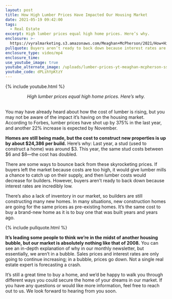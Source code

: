 ```yaml
---
layout: post
title: How High Lumber Prices Have Impacted Our Housing Market
date: 2021-05-19 09:42:00
tags:
  - Real Estate
excerpt: High lumber prices equal high home prices. Here’s why.
enclosure: >-
  https://vyralmarketing.s3.amazonaws.com/Meaghan+McPherson/2021/How+High+Lumber+Prices+Have+Impacted+Our+Housing+Market.mp4
pullquote: Buyers aren’t ready to back down because interest rates are incredibly low.
enclosure_type: video/mp4
enclosure_time:
use_youtube_image: true
youtube_alternate_image: /uploads/lumber-prices-yt-meaghan-mcpherson-ss.jpg
youtube_code: dPLihYpKtzY
---
```

{% include youtube.html %}

<center><em>High lumber prices equal high home prices. Here&rsquo;s why.</em></center>

<center>&nbsp;</center>

You may have already heard about how the cost of lumber is rising, but you may not be aware of the impact it’s having on the housing market. According to Forbes, lumber prices have shot up by 375% in the last year, and another 22% increase is expected by November.

**Homes are still being made, but the cost to construct new properties is up by about $24,386 per build.** Here’s why: Last year, a stud (used to construct a home) was around $3. This year, the same stud costs between $6 and $8—the cost has doubled.

There are some ways to bounce back from these skyrocketing prices. If buyers left the market because costs are too high, it would give lumber mills a chance to catch up on their supply, and then lumber costs would decrease for builders. However, buyers aren’t ready to back down because interest rates are incredibly low.&nbsp;

There’s also a lack of inventory in our market, so builders are still constructing many new homes. In many situations, new construction homes are going for the same prices as pre-existing homes. It’s the same cost to buy a brand-new home as it is to buy one that was built years and years ago.

{% include pullquote.html %}

**It’s leading some people to think we’re in the midst of another housing bubble, but our market is absolutely nothing like that of 2008.** You can see an in-depth explanation of why in our monthly newsletter, but essentially, we aren’t in a bubble. Sales prices and interest rates are only going to continue increasing; in a bubble, prices go down. Not a single real estate expert is forecasting a crash.

It’s still a great time to buy a home, and we’d be happy to walk you through different ways you could secure the home of your dreams in our market. If you have any questions or would like more information, feel free to reach out to us. We look forward to hearing from you soon.

